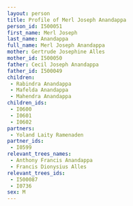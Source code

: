 ```yaml
---
layout: person
title: Profile of Merl Joseph Anandappa
person_id: I500051
first_name: Merl Joseph
last_name: Anandappa
full_name: Merl Joseph Anandappa
mother: Gertrude Josephine Alles
mother_id: I500050
father: Cecil Joseph Anandappa
father_id: I500049
children:
 - Rabindra Anandappa
 - Mafelda Anandappa
 - Mahendra Anandappa
children_ids:
 - I0600
 - I0601
 - I0602
partners:
 - Yoland Laity Ramenaden
partner_ids:
 - I0599
relevant_trees_names:
 - Anthony Francis Anandappa
 - Francis Dionysius Alles
relevant_trees_ids:
 - I500087
 - I0736
sex: M
---
```


